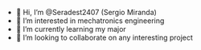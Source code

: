 - 👋 Hi, I’m @Seradest2407 (Sergio Miranda)
- 👀 I’m interested in mechatronics engineering
- 🌱 I’m currently learning my major
- 💞️ I’m looking to collaborate on any interesting project

